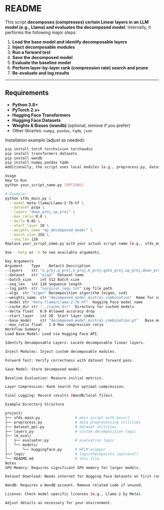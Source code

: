 # README

This script **decomposes (compresses) certain Linear layers in an LLM model (e.g., Llama) and evaluates the decomposed model**. Internally, it performs the following major steps:

1. **Load the base model and identify decomposable layers**  
2. **Inject decomposable modules**  
3. **Run a forward test**  
4. **Save the decomposed model**  
5. **Evaluate the baseline model**  
6. **Perform layer-by-layer rank (compression rate) search and prune**  
7. **Re-evaluate and log results**

---

## Requirements

- **Python 3.8+**  
- **PyTorch 2.x+**  
- **Hugging Face Transformers**  
- **Hugging Face Datasets**  
- **Weights & Biases (wandb)** (optional, remove if you prefer)  
- Other libraries: `numpy`, `pandas`, `tqdm`, `json`

Installation example (adjust as needed):

```bash
pip install torch torchvision torchaudio
pip install transformers datasets
pip install wandb
pip install numpy pandas tqdm
Additionally, the script uses local modules (e.g., preprocess.py, dataset_ppl.py, layers.py, lm_eval), ensure these exist in the same directory or your Python path.

Usage
How to Run
python your_script_name.py [OPTIONS]

# Example:
python sfds_main.py \
  --model meta-llama/Llama-2-7b-hf \
  --dataset piqa \
  --layers "down_proj,up_proj" \
  --max_ratio 0.8 \
  --delta 0.01 \
  --start_layer 20 \
  --weights_name "my_decomposed_model" \
  --batch_size 256 \
  --seq_len 128
Replace your_script_name.py with your actual script name (e.g., sfds_main.py).

Use --help or -h to see available arguments.

Key Arguments
Argument	Type	Default	Description
--layers	str	"o_proj,q_proj,v_proj,k_proj,gate_proj,up_proj,down_proj"	Comma-separated keywords for layers (e.g., o_proj,q_proj).
--dataset	str	"piqa"	Dataset name
--batch_size	int	512	Batch size
--seq_len	int	128	Sequence length
--log_path	str	"surgical_logs.txt"	Log file path
--algo	str	"eigen"	Decomposition algorithm (eigen, svd)
--weights_name	str	"decomposed_model_mistral_combination"	Name for saving decomposed model
--model	str	"meta-llama/Llama-2-7b-hf"	Hugging Face model name
--cache_dir	str	"../cache_dir"	Directory for cached models
--delta	float	0.0	Allowed accuracy drop
--start_layer	int	28	Start layer index
--base_model	str	"decomposed_model_mistral_combination.pt"	Base model file
--max_ratio	float	1.0	Max compression ratio
Workflow Summary
Load Base Model: Load via Hugging Face API.

Identify Decomposable Layers: Locate decomposable linear layers.

Inject Modules: Inject custom decomposable modules.

Forward Test: Verify correctness with dataset forward pass.

Save Model: Store decomposed model.

Baseline Evaluation: Measure initial metrics.

Layer Compression: Rank search for optimal compression.

Final Logging: Record results (WandB/local files).

Example Directory Structure

project/
├── sfds_main.py                # main script with main()
├── preprocess.py               # data preprocessing utilities
├── dataset_ppl.py              # dataset utilities
├── layers.py                   # custom decomposition logic
├── lm_eval/
│   ├── evaluator.py            # evaluation logic
│   └── models/
│       └── huggingface.py      # HFLM wrapper
├── logs/                       # logs/checkpoints (optional)
└── README.md                   # this file
Notes
GPU Memory: Requires significant GPU memory for larger models.

Dataset Download: Needs internet for Hugging Face datasets on first run.

WandB: Requires a WandB account. Remove related code if unused.

License: Check model-specific licenses (e.g., Llama 2 by Meta).

Adjust details as necessary for your environment.